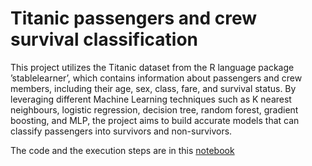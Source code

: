 # Titanic passengers and crew survival classification

This project utilizes the Titanic dataset from the R
language package ’stablelearner’, which contains information
about passengers and crew members, including their age, sex,
class, fare, and survival status. By leveraging different Machine
Learning techniques such as K nearest neighbours, logistic
regression, decision tree, random forest, gradient boosting,
and MLP, the project aims to build accurate models that can
classify passengers into survivors and non-survivors.

The code and the execution steps are in this [notebook](visualization_titanic.ipynb)
